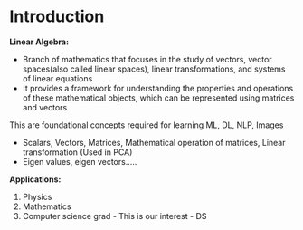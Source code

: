 # Introduction

**Linear Algebra:**

* Branch of mathematics that focuses in the study of vectors, vector spaces(also called linear spaces), linear transformations, and systems of linear equations
* It provides a framework for understanding the properties and operations of these mathematical objects, which can be represented using matrices and vectors

This are foundational concepts required for learning ML, DL, NLP, Images

* Scalars, Vectors, Matrices, Mathematical operation of matrices, Linear transformation (Used in PCA)
* Eigen values, eigen vectors.....

**Applications:**

1. Physics
2. Mathematics
3. Computer science grad - This is our interest - DS

